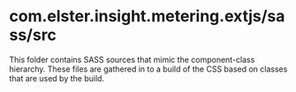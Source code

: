 # com.elster.insight.metering.extjs/sass/src

This folder contains SASS sources that mimic the component-class hierarchy. These files
are gathered in to a build of the CSS based on classes that are used by the build.
